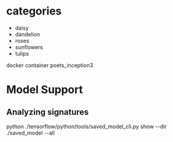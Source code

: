 # categories

* daisy
* dandelion
* roses
* sunflowers
* tulips

docker container poets_inception3

# Model Support

## Analyzing signatures

python ./tensorflow/python/tools/saved_model_cli.py show --dir ./saved_model --all